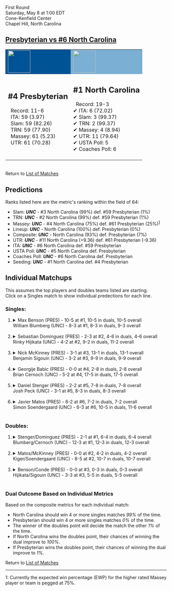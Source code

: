 First Round  
Saturday, May 8 at 1:00 EDT  
Cone-Kenfield Center  
Chapel Hill, North Carolina  
## [Presbyterian vs #6 North Carolina](https://www.ncaa.com/game/5833393)  

<table><tr style="background-color: #d9d9d9 !important"><td style="background-color: #005394 !important"><img src="https://www.ncaa.com/sites/default/files/images/logos/schools/p/presbyterian.70.png" width="70" height="70" /></td><td style="background-color: #7BAFD4 !important"><img src="https://www.ncaa.com/sites/default/files/images/logos/schools/n/north-carolina.70.png" width="70" height="70" /></td></tr><tr>
<td>  

<h2>#4 Presbyterian</h2>  
&nbsp; Record: 11-6<br>  
&nbsp; ITA: 59 (3.97)<br>  
&nbsp; Slam: 59 (82.26)<br>  
&nbsp; TRN: 59 (77.90)<br>  
&nbsp; Massey: 61 (5.23)<br>  
&nbsp; UTR: 61 (70.28)<br>  
<br>  

</td>
<td>  

<h2>#1 North Carolina</h2>  
&nbsp; Record: 19-3<br>  
&#10004; ITA: 6 (72.02)<br>  
&#10004; Slam: 3 (99.37)<br>  
&#10004; TRN: 2 (99.37)<br>  
&#10004; Massey: 4 (8.94)<br>  
&#10004; UTR: 11 (79.64)<br>  
&#10004; USTA Poll: 5<br>  
&#10004; Coaches Poll: 6<br>  
<br>  

</td>
</tr></table>  


<br>Return to [List of Matches](../index.md)  

## Predictions  

Ranks listed here are the metric's ranking within the field of 64:  
- Slam: ***UNC*** - #3 North Carolina (99%) def. #59 Presbyterian (1%)  
- TRN: ***UNC*** - #2 North Carolina (99%) def. #59 Presbyterian (1%)  
- Massey: ***UNC*** - #4 North Carolina (75%) def. #61 Presbyterian (25%)<sup>[1](#footnote1)</sup>  
- Lineup: ***UNC*** - North Carolina (100%) def. Presbyterian (0%)  
- Composite: ***UNC*** - North Carolina (93%) def. Presbyterian (7%)  
- UTR: ***UNC*** - #11 North Carolina (+9.36) def. #61 Presbyterian (-9.36)  
- ITA: ***UNC*** - #6 North Carolina def. #59 Presbyterian  
- USTA Poll: ***UNC*** - #5 North Carolina def. Presbyterian  
- Coaches Poll: ***UNC*** - #6 North Carolina def. Presbyterian  
- Seeding: ***UNC*** - #1 North Carolina def. #4 Presbyterian  

## Individual Matchups  
This assumes the top players and doubles teams listed are starting.  
Click on a Singles match to show individual predections for each line.  

### Singles:  

<ol>
<li><details>
<summary markdown="span">Max Benson (PRES) - 10-5 at #1, 10-5 in duals, 10-5 overall<br>William Blumberg (UNC) - 8-3 at #1, 8-3 in duals, 9-3 overall</summary>
<h4>Predictions</h4><ul>
<li>Slam: <b><i>UNC</i></b> - Blumberg (98%) def. Benson (2%)</li>  
<li>TRN: <b><i>UNC</i></b> - Blumberg (99%) def. Benson (1%)</li>  
<li>Massey: <b><i>UNC</i></b> - Blumberg (75%) def. Benson (25%)<sup><a href="#footnote1">1</a></sup></li>  
<li>UTR: <b><i>UNC</i></b> - Blumberg (97%) def. Benson (3%)</li>  
<li>Composite: <b><i>UNC</i></b> - Blumberg (92%) def. Benson (8%)</li>  
<li>ITA: <b><i>UNC</i></b> - Blumberg (21.87) def. Benson (2.12)</li>  
</ul>
</details>&nbsp;</li>
<li><details>
<summary markdown="span">Sebastian Dominguez (PRES) - 2-3 at #2, 4-6 in duals, 4-6 overall<br>Rinky Hijikata (UNC) - 4-2 at #2, 9-2 in duals, 11-2 overall</summary>
<h4>Predictions</h4><ul>
<li>Slam: <b><i>UNC</i></b> - Hijikata (99%) def. Dominguez (1%)</li>  
<li>TRN: <b><i>UNC</i></b> - Hijikata (99%) def. Dominguez (1%)</li>  
<li>Massey: <b><i>UNC</i></b> - Hijikata (75%) def. Dominguez (25%)<sup><a href="#footnote1">1</a></sup></li>  
<li>UTR: <b><i>UNC</i></b> - Hijikata (98%) def. Dominguez (2%)</li>  
<li>Composite: <b><i>UNC</i></b> - Hijikata (93%) def. Dominguez (7%)</li>  
<li>ITA: <b><i>UNC</i></b> - Hijikata (27.96) def. Dominguez (0.00)</li>  
</ul>
</details>&nbsp;</li>
<li><details>
<summary markdown="span">Nick McKinney (PRES) - 3-1 at #3, 13-1 in duals, 13-1 overall<br>Benjamin Sigouin (UNC) - 3-2 at #3, 9-9 in duals, 9-9 overall</summary>
<h4>Predictions</h4><ul>
<li>Slam: <b><i>UNC</i></b> - Sigouin (97%) def. McKinney (3%)</li>  
<li>TRN: <b><i>UNC</i></b> - Sigouin (96%) def. McKinney (4%)</li>  
<li>Massey: <b><i>UNC</i></b> - Sigouin (75%) def. McKinney (25%)<sup><a href="#footnote1">1</a></sup></li>  
<li>UTR: <b><i>UNC</i></b> - Sigouin (89%) def. McKinney (11%)</li>  
<li>Composite: <b><i>UNC</i></b> - Sigouin (89%) def. McKinney (11%)</li>  
<li>ITA: <b><i>UNC</i></b> - Sigouin (13.85) def. McKinney (3.59)</li>  
</ul>
</details>&nbsp;</li>
<li><details>
<summary markdown="span">Georgije Babic (PRES) - 0-0 at #4, 2-8 in duals, 2-8 overall<br>Brian Cernoch (UNC) - 5-2 at #4, 17-5 in duals, 17-5 overall</summary>
<h4>Predictions</h4><ul>
<li>Slam: <b><i>UNC</i></b> - Cernoch (99%) def. Babic (1%)</li>  
<li>TRN: <b><i>UNC</i></b> - Cernoch (99%) def. Babic (1%)</li>  
<li>Massey: <b><i>UNC</i></b> - Cernoch (75%) def. Babic (25%)<sup><a href="#footnote1">1</a></sup></li>  
<li>UTR: <b><i>UNC</i></b> - Cernoch (99%) def. Babic (1%)</li>  
<li>Composite: <b><i>UNC</i></b> - Cernoch (93%) def. Babic (7%)</li>  
<li>ITA: <b><i>UNC</i></b> - Cernoch (12.67) def. Babic (0.00)</li>  
</ul>
</details>&nbsp;</li>
<li><details>
<summary markdown="span">Daniel Stenger (PRES) - 2-2 at #5, 7-8 in duals, 7-8 overall<br>Josh Peck (UNC) - 3-1 at #5, 8-3 in duals, 8-3 overall</summary>
<h4>Predictions</h4><ul>
<li>Slam: <b><i>UNC</i></b> - Peck (98%) def. Stenger (2%)</li>  
<li>TRN: <b><i>UNC</i></b> - Peck (99%) def. Stenger (1%)</li>  
<li>Massey: <b><i>UNC</i></b> - Peck (75%) def. Stenger (25%)<sup><a href="#footnote1">1</a></sup></li>  
<li>UTR: <b><i>UNC</i></b> - Peck (98%) def. Stenger (2%)</li>  
<li>Composite: <b><i>UNC</i></b> - Peck (92%) def. Stenger (8%)</li>  
<li>ITA: <b><i>UNC</i></b> - Peck (4.29) def. Stenger (1.37)</li>  
</ul>
</details>&nbsp;</li>
<li><details>
<summary markdown="span">Javier Matos (PRES) - 6-2 at #6, 7-2 in duals, 7-2 overall<br>Simon Soendergaard (UNC) - 6-3 at #6, 10-5 in duals, 11-6 overall</summary>
<h4>Predictions</h4><ul>
<li>Slam: <b><i>UNC</i></b> - Soendergaard (98%) def. Matos (2%)</li>  
<li>TRN: <b><i>UNC</i></b> - Soendergaard (99%) def. Matos (1%)</li>  
<li>Massey: <b><i>UNC</i></b> - Soendergaard (75%) def. Matos (25%)<sup><a href="#footnote1">1</a></sup></li>  
<li>UTR: <b><i>UNC</i></b> - Soendergaard (95%) def. Matos (5%)</li>  
<li>Composite: <b><i>UNC</i></b> - Soendergaard (92%) def. Matos (8%)</li>  
<li>ITA: <b><i>UNC</i></b> - Soendergaard (3.62) def. Matos (2.56)</li>  
</ul>
</details>&nbsp;</li>
</ol>

### Doubles:  

<ol>
<li><details>
<summary markdown="span">Stenger/Dominguez (PRES) - 2-1 at #1, 6-4 in duals, 6-4 overall<br>Blumberg/Cernoch (UNC) - 12-3 at #1, 12-3 in duals, 12-3 overall</summary>
<br>Sorry, we don't have any metrics for this match
</details>&nbsp;</li>
<li><details>
<summary markdown="span">Matos/McKinney (PRES) - 0-0 at #2, 4-2 in duals, 4-2 overall<br>Kiger/Soendergaard (UNC) - 8-5 at #2, 10-7 in duals, 10-7 overall</summary>
<br>Sorry, we don't have any metrics for this match
</details>&nbsp;</li>
<li><details>
<summary markdown="span">Benson/Conde (PRES) - 0-0 at #3, 0-3 in duals, 0-3 overall<br>Hijikata/Sigouin (UNC) - 3-3 at #3, 5-5 in duals, 5-5 overall</summary>
<br>Sorry, we don't have any metrics for this match
</details>&nbsp;</li>
</ol>

### Dual Outcome Based on Individual Metrics  
  
Based on the composite metrics for each individual match:  
- North Carolina should win 4 or more singles matches _99%_ of the time.  
- Presbyterian should win 4 or more singles matches _0%_ of the time.  
- The winner of the doubles point will decide the match the other _1%_ of the time.  
- If North Carolina wins the doubles point, their chances of winning the dual improve to _100%_.  
- If Presbyterian wins the doubles point, their chances of winning the dual improve to _1%_.  
  
Return to [List of Matches](../index.md)  
  
------
<a name="footnote1">1</a>: Currently the expected win percentage (EWP) for the higher rated Massey player or team is pegged at 75%.
